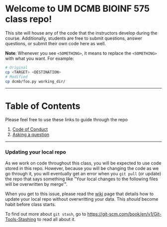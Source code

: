 # Welcome to UM DCMB BIOINF 575 class repo!
This site will house any of the code that the instructors develop during the course. 
Additionally, students are free to submit questions, answer questions, or submit their own
code here as well.

**Note**: Whenever you see `<SOMETHING>`, it means to replace the `<SOMETHING>` with what you want. For example:
```bash
# Original
cp <TARGET> <DESTINATION>
# Modified
cp dcmb/foo.py working_dir/
```

---
# Table of Contents
Please feel free to use these links to guide through the repo
1. [Code of Conduct](https://github.com/mitreac/b575f20/blob/master/CODE_OF_CONDUCT.md)
2. [Asking a question](https://github.com/mitreac/b575f20/wiki/Adding-questions)

---
### Updating your local repo
As we work on code throughout this class, you will be expected to use code stored in this repo. However, because you will be changing the code as we go through it, you will eventually get an error when you `git pull` (or update) the repo that says something like "Your local changes to the following files will be overwritten by merge’". 

When you get to this issue, please read the [wiki](https://github.com/betteridiot/b575f19/wiki/Updating-your-local-repo) page that details how to update your local repo without overwritting your data. This _should_ become habit before class starts.

To find out more about `git stash`, go to https://git-scm.com/book/en/v1/Git-Tools-Stashing to read all about it.


